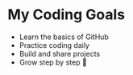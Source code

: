 # My Coding Goals

- Learn the basics of GitHub
- Practice coding daily
- Build and share projects
- Grow step by step 🚀

